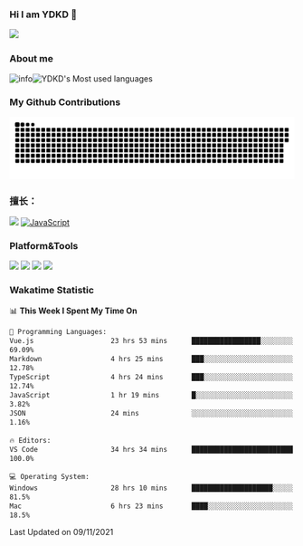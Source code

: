 ### Hi I am YDKD 👋

![](https://visitor-badge.glitch.me/badge?page_id=YDKD.readme)

### About me
![info](https://github-readme-stats.vercel.app/api?username=YDKD&show_icons=true&theme=cobalt)![YDKD's Most used languages](https://github-readme-stats.vercel.app/api/top-langs/?username=YDKD&layout=compact&hide_border=true&langs_count=8)

### My Github Contributions
![](https://raw.githubusercontent.com/YDKD/YDKD/main/assets/github-contribution-grid-snake.svg)

### 擅长：<br />
[![](https://img.shields.io/badge/-Vue.js-007396?style=flat-square&logo=Vue.js&logoColor=#4FC08D)](https://cn.vuejs.org/)
[![JavaScript](https://img.shields.io/badge/-JavaScript-f7e018?style=flat-square&logo=javascript&logoColor=white)]()

### Platform&Tools <br/>

[![]( https://img.shields.io/badge/macOS-Big%20Sur-292e33?style=flat-square&logo=apple&logoColor=ffffff )]() [![](https://img.shields.io/badge/Windows-10-2376bc?style=flat-square&logo=windows&logoColor=ffffff)]() [![]( https://img.shields.io/badge/IDE-Visual%20Studio%20Code-blue?style=flat-square&logo=visual-studio-code&logoColor=ffffff )]() [![]( https://img.shields.io/badge/iPhone-12-999999?style=flat-square&logo=apple&logoColor=ffffff)]() <br />

### Wakatime Statistic
<!--START_SECTION:waka-->
📊 **This Week I Spent My Time On** 

```text
💬 Programming Languages: 
Vue.js                   23 hrs 53 mins      █████████████████░░░░░░░░   69.09% 
Markdown                 4 hrs 25 mins       ███░░░░░░░░░░░░░░░░░░░░░░   12.78% 
TypeScript               4 hrs 24 mins       ███░░░░░░░░░░░░░░░░░░░░░░   12.74% 
JavaScript               1 hr 19 mins        █░░░░░░░░░░░░░░░░░░░░░░░░   3.82% 
JSON                     24 mins             ░░░░░░░░░░░░░░░░░░░░░░░░░   1.16%

🔥 Editors: 
VS Code                  34 hrs 34 mins      █████████████████████████   100.0%

💻 Operating System: 
Windows                  28 hrs 10 mins      ████████████████████░░░░░   81.5% 
Mac                      6 hrs 23 mins       ████░░░░░░░░░░░░░░░░░░░░░   18.5%

```


 Last Updated on 09/11/2021
<!--END_SECTION:waka-->

<!--
**YDKD/YDKD** is a ✨ _special_ ✨ repository because its `README.md` (this file) appears on your GitHub profile.

Here are some ideas to get you started:

- 🔭 I’m currently working on ...
- 🌱 I’m currently learning ...
- 👯 I’m looking to collaborate on ...
- 🤔 I’m looking for help with ...
- 💬 Ask me about ...
- 📫 How to reach me: ...
- 😄 Pronouns: ...
- ⚡ Fun fact: ...
-->

